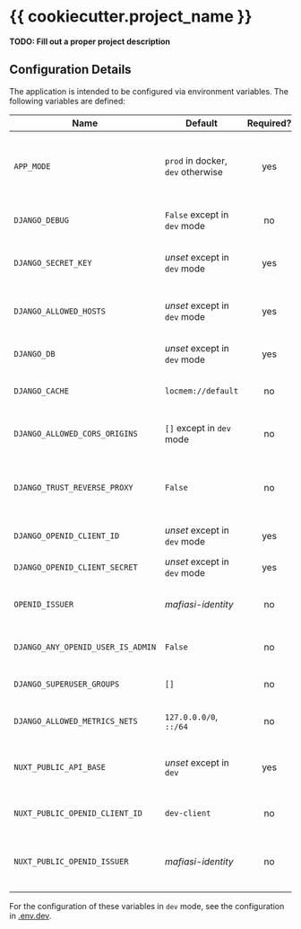 # {{ cookiecutter.project_name }}

**TODO: Fill out a proper project description**

## Configuration Details

The application is intended to be configured via environment variables.
The following variables are defined:

| Name                              | Default                           | Required? | Description                                                                                                                  |
|-----------------------------------|-----------------------------------|:---------:|------------------------------------------------------------------------------------------------------------------------------|
| `APP_MODE`                        | `prod` in docker, `dev` otherwise |    yes    | The mode in which {{ cookiecutter.project_slug }} operates.<br>**Changing this may affect the defaults of other variables.** |
| `DJANGO_DEBUG`                    | `False` except in `dev` mode      |    no     | Whether djangos debug mode is enabled ([django debug reference](https://docs.djangoproject.com/en/dev/ref/settings/#std-setting-DEBUG)) |
| `DJANGO_SECRET_KEY`               | *unset* except in `dev` mode      |    yes    | The django secret key used for cryptographic operations ([django secret key reference](https://docs.djangoproject.com/en/dev/ref/settings/#std-setting-SECRET_KEY)) |
| `DJANGO_ALLOWED_HOSTS`            | *unset* except in `dev` mode      |    yes    | The hostnames that are allowed to connec to the django server ([django allowed hosts reference](https://docs.djangoproject.com/en/dev/ref/settings/#allowed-hosts)) |
| `DJANGO_DB`                       | *unset* except in `dev` mode      |    yes    | A database url for django to connect to ([db url format reference](https://github.com/jazzband/dj-database-url/#url-schema)) |
| `DJANGO_CACHE`                    | `locmem://default`                |    no     | A cache url for django to use ([cache url format reference](https://github.com/epicserve/django-cache-url#supported-caches)) |
| `DJANGO_ALLOWED_CORS_ORIGINS`     | `[]` except in `dev` mode         |    no     | List of HTTP origins that are allowed to do CORS requests against the django api |
| `DJANGO_TRUST_REVERSE_PROXY`      | `False`                           |    no     | Whether `X-Forwarded-For` headers are to be trusted (enable this if django is running behind a reverse proxy) |
| `DJANGO_OPENID_CLIENT_ID`         | *unset* except in `dev` mode      |    yes    | The openid client id which django uses to validate authentication tokens |
| `DJANGO_OPENID_CLIENT_SECRET`     | *unset* except in `dev` mode      |    yes    | The openid client secret for the configured client id |
| `OPENID_ISSUER`                   | *mafiasi-identity*                |    no     | The openid issuer that authors access tokens and which should be consulted for validation |
| `DJANGO_ANY_OPENID_USER_IS_ADMIN` | `False`                           |    no     | Whether any user that logs in via openid should be made a django superuser |
| `DJANGO_SUPERUSER_GROUPS`         | `[]`                              |    no     | A list of group names whose members should be made django superusers |
| `DJANGO_ALLOWED_METRICS_NETS`     | `127.0.0.0/0`, `::/64`            |    no     | List of IP networks which are allowed to access the /metrics endpoint                                                                     |
| `NUXT_PUBLIC_API_BASE`            | *unset* except in `dev`           |    yes    | The base url of the django application (e.g. `https://api.{{ cookiecutter.project_slug }}.com`) |
| `NUXT_PUBLIC_OPENID_CLIENT_ID`    | `dev-client`                      |    no     | The openid client id which the frontend uses for authentication |
| `NUXT_PUBLIC_OPENID_ISSUER`       | *mafiasi-identity*                |    no     | The openid issuer which the frontend uses for authentication (should be the same as the one in configured for django) |
  
For the configuration of these variables in `dev` mode, see the configuration in [.env.dev](./.env.dev).

